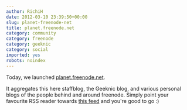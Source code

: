 ```yaml
---
author: RichiH
date: 2012-03-10 23:39:50+00:00
slug: planet-freenode-net
title: planet.freenode.net
category: community
category: freenode
category: geeknic
category: social
imported: yes
robots: noindex
---
```

Today, we launched [planet.freenode.net](http://planet.freenode.net).

It aggregates this here staffblog, the Geeknic blog, and various personal blogs of the people behind and around freenode. Simply point your favourite RSS reader towards [this feed](http://planet.freenode.net/atom.xml) and you're good to go :)
